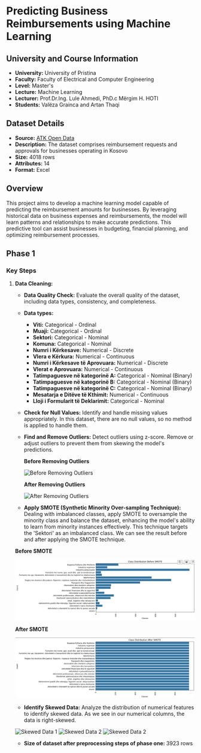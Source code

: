 # Predicting Business Reimbursements using Machine Learning

## University and Course Information
- **University:** University of Pristina
- **Faculty:** Faculty of Electrical and Computer Engineering
- **Level:** Master's
- **Lecture:** Machine Learning
- **Lecturer:** Prof.Dr.Ing. Lule Ahmedi, PhD.c Mërgim H. HOTI
- **Students:** Valëza Grainca and Artan Thaqi

## Dataset Details
- **Source:** [ATK Open Data](https://www.atk-ks.org/en/open-data/)
- **Description:** The dataset comprises reimbursement requests and approvals for businesses operating in Kosovo
- **Size:** 4018 rows
- **Attributes:** 14
- **Format:** Excel

## Overview
This project aims to develop a machine learning model capable of predicting the reimbursement amounts for businesses. By leveraging historical data on business expenses and reimbursements, the model will learn patterns and relationships to make accurate predictions. This predictive tool can assist businesses in budgeting, financial planning, and optimizing reimbursement processes.

## Phase 1
### Key Steps
1. **Data Cleaning:**
   - **Data Quality Check:** Evaluate the overall quality of the dataset, including data types, consistency, and completeness.
   - **Data types:**
     - **Viti:** Categorical - Ordinal
     - **Muaji:** Categorical - Ordinal
     - **Sektori:** Categorical - Nominal
     - **Komuna:** Categorical - Nominal
     - **Numri i Kërkesave:** Numerical - Discrete
     - **Vlera e Kërkura:** Numerical - Continuous
     - **Numri i Kërkesave të Aprovuara:** Numerical - Discrete
     - **Vlerat e Aprovuara:** Numerical - Continuous
     - **Tatimpaguesve në kategorinë A:** Categorical - Nominal (Binary)
     - **Tatimpaguesve në kategorinë B:** Categorical - Nominal (Binary)
     - **Tatimpaguesve në kategorinë C:** Categorical - Nominal (Binary)
     - **Mesatarja e Ditëve të Kthimit:** Numerical - Continuous
     - **Lloji i Formularit të Deklarimit:** Categorical - Nominal
   - **Check for Null Values:** Identify and handle missing values appropriately. In this dataset, there are no null values, so no method is applied to handle them.
   - **Find and Remove Outliers:** Detect outliers using z-score. Remove or adjust outliers to prevent them from skewing the model's predictions.

     **Before Removing Outliers**

     ![Before Removing Outliers](https://github.com/valzagrainca/Business-Reimbursement-Prediction-Gr6/assets/46811308/4cd84e91-dd00-463f-a74d-b8765e364a18)

     **After Removing Outliers**

     ![After Removing Outliers](https://github.com/valzagrainca/Business-Reimbursement-Prediction-Gr6/assets/46811308/c8110479-18e2-43e4-8d8b-ff98baf1c6d3)

   - **Apply SMOTE (Synthetic Minority Over-sampling Technique):** Dealing with imbalanced classes, apply SMOTE to oversample the minority class and balance the dataset, enhancing the model's ability to learn from minority instances effectively. This technique targets the 'Sektori' as an imbalanced class. We can see the result before and after applying the SMOTE technique.

   **Before SMOTE**

   ![Before SMOTE](images/BeforeSMOTE.png)

   **After SMOTE**

   ![After SMOTE](images/AfterSMOTE.png)

   - **Identify Skewed Data:** Analyze the distribution of numerical features to identify skewed data. As we see in our numerical columns, the data is right-skewed.

   ![Skewed Data 1](https://github.com/valzagrainca/Business-Reimbursement-Prediction-Gr6/assets/46811308/cbfd929d-7d64-4d5c-ace2-827d9acc7135)
   ![Skewed Data 2](https://github.com/valzagrainca/Business-Reimbursement-Prediction-Gr6/assets/46811308/7d4f0beb-a053-43a1-8fd3-34abdd636bcd)
   ![Skewed Data 2](https://github.com/valzagrainca/Business-Reimbursement-Prediction-Gr6/assets/46811308/853df3d5-7f3b-4e15-a6f8-26fa5c4d0430)

   - **Size of dataset after preprocessing steps of phase one:** 3923 rows

